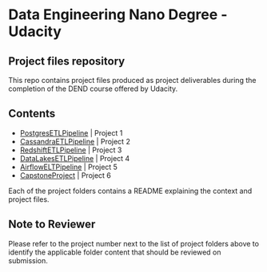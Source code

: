 # Data Engineering Nano Degree - Udacity
## Project files repository

This repo contains project files produced as project deliverables during the completion of the DEND course
offered by Udacity.

## Contents
- [PostgresETLPipeline](https://github.com/coetzeevs/udacity/tree/master/PostgresETLPipeline)  | Project 1
- [CassandraETLPipeline](https://github.com/coetzeevs/udacity/tree/master/CassandraETLPipeline) | Project 2
- [RedshiftETLPipeline](https://github.com/coetzeevs/udacity/tree/master/RedshiftETLPipeline)  | Project 3
- [DataLakesETLPipeline](https://github.com/coetzeevs/udacity/tree/master/DataLakesETLPipeline) | Project 4
- [AirflowELTPipeline](https://github.com/coetzeevs/udacity/tree/master/AirflowETLPipeline) | Project 5
- [CapstoneProject](https://github.com/coetzeevs/udacity/tree/master/CapstoneProject) | Project 6

Each of the project folders contains a README explaining the context and project files.

## Note to Reviewer
Please refer to the project number next to the list of project folders above to identify the 
applicable folder content that should be reviewed on submission. 
